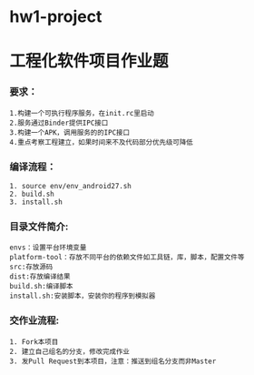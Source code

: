 # hw1-project
工程化软件项目作业题
=========================

### 要求：
    1.构建一个可执行程序服务，在init.rc里启动
    2.服务通过Binder提供IPC接口
    3.构建一个APK，调用服务的的IPC接口
    4.重点考察工程建立，如果时间来不及代码部分优先级可降低

### 编译流程：
    1. source env/env_android27.sh
    2. build.sh
    3. install.sh

### 目录文件简介:
    envs：设置平台环境变量
    platform-tool：存放不同平台的依赖文件如工具链，库，脚本，配置文件等
    src:存放源码
    dist:存放编译结果
    build.sh:编译脚本
    install.sh:安装脚本，安装你的程序到模拟器


### 交作业流程:
    1. Fork本项目
    2. 建立自己组名的分支，修改完成作业
    3. 发Pull Request到本项目，注意：推送到组名分支而非Master
